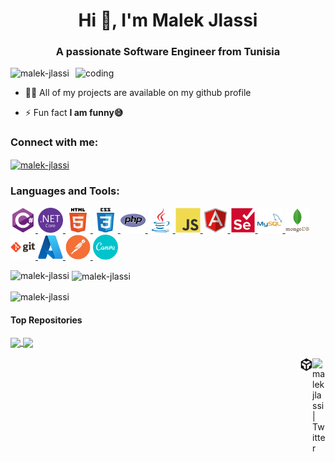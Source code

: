 
<h1 align="center">Hi 👋, I'm Malek Jlassi</h1>
<h3 align="center">A passionate Software Engineer from Tunisia</h3>


<img align="right" alt="coding" width="400" src="https://stemettes.org/zine/wp-content/uploads/sites/3/2021/08/giphy-13-1.gif">

<p align="left"> <img src="https://komarev.com/ghpvc/?username=malek-jlassi&label=Profile%20views&color=0e75b6&style=flat" alt="malek-jlassi" /> </p>

- 👨‍💻 All of my projects are available on my github profile

- ⚡ Fun fact **I am funny😅**

<h3 align="left">Connect with me:</h3>
<p align="left">
<a href="https://linkedin.com/in/malek-jlassi-49b67a1a9/" target="blank"><img align="center" src="https://raw.githubusercontent.com/rahuldkjain/github-profile-readme-generator/master/src/images/icons/Social/linked-in-alt.svg" alt="malek-jlassi" height="30" width="40" /></a>
</p>

<h3 align="left">Languages and Tools:</h3>
<p align="left">
  <a href="https://docs.microsoft.com/en-us/dotnet/csharp/" target="_blank" rel="noreferrer">
    <img src="https://raw.githubusercontent.com/devicons/devicon/master/icons/csharp/csharp-original.svg" alt="c#" width="40" height="40"/>
  </a>
  <a href="https://dotnet.microsoft.com/" target="_blank" rel="noreferrer">
    <img src="https://raw.githubusercontent.com/devicons/devicon/master/icons/dotnetcore/dotnetcore-original.svg" alt=".NET" width="40" height="40"/>
  </a>
  <a href="https://www.w3schools.com/html/" target="_blank" rel="noreferrer">
    <img src="https://raw.githubusercontent.com/devicons/devicon/master/icons/html5/html5-original-wordmark.svg" alt="html" width="40" height="40"/>
  </a>
  <a href="https://www.w3schools.com/css/" target="_blank" rel="noreferrer">
    <img src="https://raw.githubusercontent.com/devicons/devicon/master/icons/css3/css3-original-wordmark.svg" alt="css" width="40" height="40"/>
  </a>
  <a href="https://www.php.net/" target="_blank" rel="noreferrer">
    <img src="https://raw.githubusercontent.com/devicons/devicon/master/icons/php/php-original.svg" alt="php" width="40" height="40"/>
  </a>
  <a href="https://www.java.com" target="_blank" rel="noreferrer">
    <img src="https://raw.githubusercontent.com/devicons/devicon/master/icons/java/java-original.svg" alt="java" width="40" height="40"/>
  </a>
  <a href="https://www.javascript.com/" target="_blank" rel="noreferrer">
    <img src="https://raw.githubusercontent.com/devicons/devicon/master/icons/javascript/javascript-original.svg" alt="javascript" width="40" height="40"/>
  </a>
  <a href="https://angular.io/" target="_blank" rel="noreferrer">
    <img src="https://raw.githubusercontent.com/devicons/devicon/master/icons/angularjs/angularjs-original.svg" alt="angular" width="40" height="40"/>
  </a>
  <a href="https://www.selenium.dev/" target="_blank" rel="noreferrer">
    <img src="https://raw.githubusercontent.com/devicons/devicon/master/icons/selenium/selenium-original.svg" alt="selenium" style="background-color: #43B02A;" width="40" height="40"/>
  </a>
 <a href="https://www.mysql.com/" target="_blank" rel="noreferrer">
    <img src="https://raw.githubusercontent.com/devicons/devicon/master/icons/mysql/mysql-original-wordmark.svg" alt="mysql" width="40" height="40"/>
  </a>
  <a href="https://www.mongodb.com/" target="_blank" rel="noreferrer">
    <img src="https://raw.githubusercontent.com/devicons/devicon/master/icons/mongodb/mongodb-original-wordmark.svg" alt="mongodb" width="40" height="40"/>
  </a>
  <a href="https://git-scm.com/" target="_blank" rel="noreferrer">
    <img src="https://raw.githubusercontent.com/devicons/devicon/master/icons/git/git-original-wordmark.svg" alt="git" width="40" height="40"/>
  </a>
   <a href="https://azure.microsoft.com/en-us/services/devops/" target="_blank" rel="noreferrer">
    <img src="https://raw.githubusercontent.com/devicons/devicon/master/icons/azure/azure-original.svg" alt="Azure DevOps" width="40" height="40"/>
  </a>
   <a href="https://www.getpostman.com/" target="_blank" rel="noreferrer">
    <img src="https://raw.githubusercontent.com/devicons/devicon/master/icons/postman/postman-original.svg" alt="postman" width="40" height="40"/>
  </a>
  <a href="https://www.canva.com/" target="_blank" rel="noreferrer">
    <img src="https://raw.githubusercontent.com/devicons/devicon/master/icons/canva/canva-original.svg" alt="canva" width="40" height="40"/>
  </a>
</p>




<p><img align="left" src="https://github-readme-stats.vercel.app/api/top-langs?username=malek-jlassi&show_icons=true&locale=en&layout=compact" alt="malek-jlassi" /></p>

<p>&nbsp;<img align="center" src="https://github-readme-stats.vercel.app/api?username=malek-jlassi&show_icons=true&locale=en" alt="malek-jlassi" /></p>

<p><img align="center" src="https://github-readme-streak-stats.herokuapp.com/?user=malek-jlassi&" alt="malek-jlassi" /></p>

#### Top Repositories


<a href="https://github.com/malek-jlassi/github-readme-stats">
  <img align="center" src="https://github-readme-stats.vercel.app/api/pin/?username=anuraghazra&repo=github-readme-stats&theme=buefy" />
</a>
<a href="https://github.com/malek-jlassi/anuraghazra.github.io">
  <img align="center" src="https://github-readme-stats.vercel.app/api/pin/?username=anuraghazra&repo=anuraghazra.github.io&theme=buefy" />
</a>

<br />
<br />

<a href="https://twitter.com/anuraghazru">
  <img align="right" alt="malek jlassi | Twitter" width="21px" src="https://raw.githubusercontent.com/anuraghazra/anuraghazra/master/assets/twitter.svg" />
</a>
<a href="https://codesandbox.io/u/anuraghazra">
  <img align="right" alt="malek jlassi | CodeSandbox" width="20px" src="https://raw.githubusercontent.com/anuraghazra/anuraghazra/master/assets/codesandbox.svg" />
</a>


